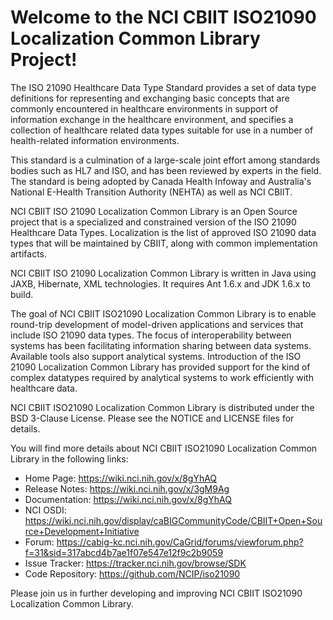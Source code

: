 Welcome to the NCI CBIIT ISO21090 Localization Common Library Project!
=====================================

The ISO 21090 Healthcare Data Type Standard provides a set of data type definitions for representing and exchanging basic concepts that are commonly encountered in healthcare environments in support of information exchange in the healthcare environment, and specifies a collection of healthcare related data types suitable for use in a number of health-related information environments.

This standard is a culmination of a large-scale joint effort among standards bodies such as HL7 and ISO, and has been reviewed by experts in the field. The standard is being adopted by Canada Health Infoway and Australia's National E-Health Transition Authority (NEHTA) as well as NCI CBIIT.

NCI CBIIT ISO 21090 Localization Common Library is an Open Source project that is a specialized and constrained version of the ISO 21090 Healthcare Data Types. Localization is the list of approved ISO 21090 data types that will be maintained by CBIIT, along with common implementation artifacts.

NCI CBIIT ISO 21090 Localization Common Library is written in Java using JAXB, Hibernate, XML technologies. It requires Ant 1.6.x and JDK 1.6.x to build. 

The goal of NCI CBIIT ISO21090 Localization Common Library is to enable round-trip development of model-driven applications and services that include ISO 21090 data types. The focus of interoperability between systems has been facilitating information sharing between data systems. Available tools also support analytical systems. Introduction of the ISO 21090 Localization Common Library has provided support for the kind of complex datatypes required by analytical systems to work efficiently with healthcare data.

NCI CBIIT ISO21090 Localization Common Library is distributed under the BSD 3-Clause License.
Please see the NOTICE and LICENSE files for details.

You will find more details about NCI CBIIT ISO21090 Localization Common Library in the following links:

 * Home Page: https://wiki.nci.nih.gov/x/8gYhAQ
 * Release Notes: https://wiki.nci.nih.gov/x/3gM9Ag
 * Documentation: https://wiki.nci.nih.gov/x/8gYhAQ
 * NCI OSDI: https://wiki.nci.nih.gov/display/caBIGCommunityCode/CBIIT+Open+Source+Development+Initiative
 * Forum: https://cabig-kc.nci.nih.gov/CaGrid/forums/viewforum.php?f=31&sid=317abcd4b7ae1f07e547e12f9c2b9059
 * Issue Tracker: https://tracker.nci.nih.gov/browse/SDK
 * Code Repository: https://github.com/NCIP/iso21090

Please join us in further developing and improving NCI CBIIT ISO21090 Localization Common Library.